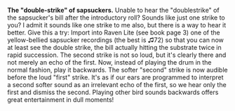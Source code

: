 **The "double-strike" of sapsuckers.** Unable to hear the "doublestrike" of the sapsucker's bill after the introductory roll? Sounds like just one strike to you? I admit it sounds like one strike to me also, but there is a way to hear it better. Give this a try: Import into Raven Lite (see book page 3) one of the yellow-bellied sapsucker recordings (the best is ♫72) so that you can now at least see the double strike, the bill actually hitting the substrate twice in rapid succession. The second strike is not so loud, but it's clearly there and not merely an echo of the first. Now, instead of playing the drum in the normal fashion, play it backwards. The softer "second" strike is now audible before the loud "first" strike. It's as if our ears are programmed to interpret a second softer sound as an irrelevant echo of the first, so we hear only the first and dismiss the second. Playing other bird sounds backwards offers great entertainment in dull moments!

